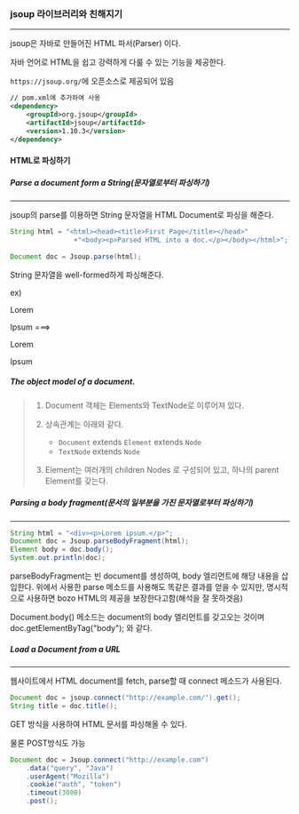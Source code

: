 ### jsoup 라이브러리와 친해지기

---

jsoup은 자바로 만들어진 HTML 파서(Parser) 이다.

자바 언어로 HTML을 쉽고 강력하게 다룰 수 있는 기능을 제공한다.

`https://jsoup.org/`에 오픈소스로 제공되어 있음

```xml
// pom.xml에 추가하여 사용
<dependency>
    <groupId>org.jsoup</groupId> 
    <artifactId>jsoup</artifactId> 
    <version>1.10.3</version> 
</dependency>
```



#### HTML로 파싱하기

##### Parse a document form a String(문자열로부터 파싱하기)

---

jsoup의 parse를 이용하면 String 문자열을 HTML Document로 파싱을 해준다.

````java
String html = "<html><head><title>First Page</title></head>"
				+"<body><p>Parsed HTML into a doc.</p></body></html>";
		
Document doc = Jsoup.parse(html);
````

String 문자열을 well-formed하게 파싱해준다.

ex) <p> Lorem <p>Ipsum  ===> <p>Lorem</p> <p>Ipsum</p>



##### The object model of a document.

> 1. Document 객체는 Elements와 TextNode로 이루어져 있다.
>
> 2. 상속관계는 아래와 같다.
>    * `Document` extends `Element` extends `Node`
>    * `TextNode` extends `Node`
> 3. Element는 여러개의 children Nodes 로 구성되어 있고, 하나의 parent Element를 갖는다.



##### Parsing a body fragment(문서의 일부분을 가진 문자열로부터 파싱하기)

---

```java
String html = "<div><p>Lorem ipsum.</p>";
Document doc = Jsoup.parseBodyFragment(html);
Element body = doc.body();
System.out.println(doc);
```

parseBodyFragment는 빈 document를 생성하여, body 엘리먼트에 해당 내용을 삽입한다. 위에서 사용한 parse 메소드를 사용해도 똑같은 결과를 얻을 수 있지만, 명시적으로 사용하면 bozo HTML의 제공을 보장한다고함(해석을 잘 못하겟음)

Document.body() 메소드는 document의 body 엘리먼트를 갖고오는 것이며 doc.getElementByTag("body"); 와 같다.



##### Load a Document from a URL

---

웹사이트에서 HTML document를 fetch, parse할 때 connect 메소드가 사용된다.

```java
Document doc = jsoup.connect("http://example.com/").get();
String title = doc.title();
```

GET 방식을 사용하여 HTML 문서를 파싱해올 수 있다.

물론 POST방식도 가능

```java
Document doc = Jsoup.connect("http://example.com")
    .data("query", "Java")
    .userAgent("Mozilla")
    .cookie("auth", "token")
    .timeout(3000)
    .post();
```



